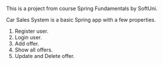 This is a project from course Spring Fundamentals by SoftUni.

Car Sales System is a basic Spring app with a few properties.

  1. Register user.
  2. Login user.
  3. Add offer.
  4. Show all offers.
  5. Update and Delete offer.